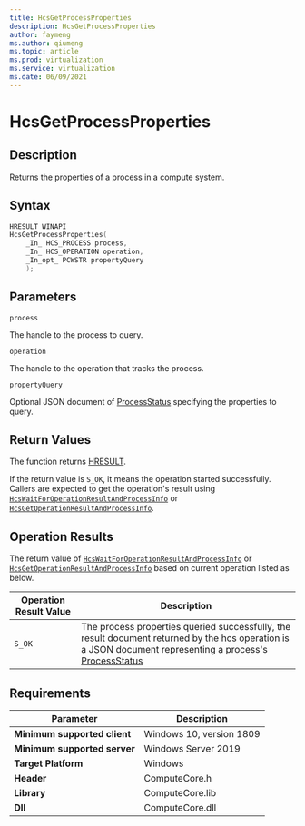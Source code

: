```yaml
---
title: HcsGetProcessProperties
description: HcsGetProcessProperties
author: faymeng
ms.author: qiumeng
ms.topic: article
ms.prod: virtualization
ms.service: virtualization
ms.date: 06/09/2021
---
```

# HcsGetProcessProperties

## Description

Returns the properties of a process in a compute system.

## Syntax

```cpp
HRESULT WINAPI
HcsGetProcessProperties(
    _In_ HCS_PROCESS process,
    _In_ HCS_OPERATION operation,
    _In_opt_ PCWSTR propertyQuery
    );
```

## Parameters

`process`

The handle to the process to query.

`operation`

The handle to the operation that tracks the process.

`propertyQuery`

Optional JSON document of [ProcessStatus](./../SchemaReference.md#ProcessStatus) specifying the properties to query.

## Return Values

The function returns [HRESULT](./HCSHResult.md).

If the return value is `S_OK`, it means the operation started successfully. Callers are expected to get the operation's result using [`HcsWaitForOperationResultAndProcessInfo`](./HcsWaitForOperationResultAndProcessInfo.md) or [`HcsGetOperationResultAndProcessInfo`](./HcsGetOperationResultAndProcessInfo.md).

## Operation Results

The return value of [`HcsWaitForOperationResultAndProcessInfo`](./HcsWaitForOperationResultAndProcessInfo.md) or [`HcsGetOperationResultAndProcessInfo`](./HcsGetOperationResultAndProcessInfo.md) based on current operation listed as below.

| Operation Result Value | Description |
| -- | -- |
| `S_OK` | The process properties queried successfully, the result document returned by the hcs operation is a JSON document representing a process's [ProcessStatus](./../SchemaReference.md#ProcessStatus) |


## Requirements

|Parameter|Description|
|---|---|
| **Minimum supported client** | Windows 10, version 1809 |
| **Minimum supported server** | Windows Server 2019 |
| **Target Platform** | Windows |
| **Header** | ComputeCore.h |
| **Library** | ComputeCore.lib |
| **Dll** | ComputeCore.dll |
